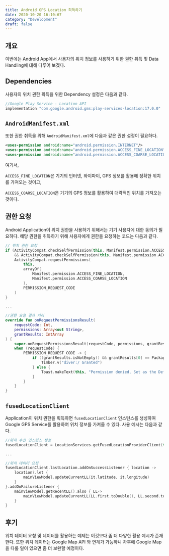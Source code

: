```yaml
---
title: Android GPS Location 획득하기
date: 2020-10-20 16:10:67
category: "Development"
draft: false
---
```


## 개요

이번에는 Android App에서 사용자의 위치 정보를 사용하기 위한 권한 취득 및 Data Handling에 대해 다루어 보겠다.

## Dependencies

사용자의 위치 권한 획득을 위한 Dependency 설정은 다음과 같다.

```groovy
//Google Play Service - Location API
implementation "com.google.android.gms:play-services-location:17.0.0"
```

## `AndroidManifest.xml`

또한 권한 취득을 위해 `AndroidManifest.xml`에 다음과 같은 권한 설정이 필요하다.

```xml
<uses-permission android:name="android.permission.INTERNET"/>
<uses-permission android:name="android.permission.ACCESS_FINE_LOCATION"/>
<uses-permission android:name="android.permission.ACCESS_COARSE_LOCATION"/>
```

여기서,

`ACCESS_FINE_LOCATION`은 기기의 인터넷, 와이파이, GPS 정보를 활용해 정확한 위치를 가져오는 것이고,

`ACCESS_COARSE_LOCATION`은 기기의 GPS 정보를 활용하여 대략적인 위치를 가져오는 것이다.

## 권한 요청

Android Application이 위치 권한을 사용하기 위해서는 기기 사용자에 대한 동의가 필요하다.
해당 권한을 취득하기 위해 사용자에게 권한을 요청하는 코드는 다음과 같다.

```kotlin
// 위치 권한 요청
if (ActivityCompat.checkSelfPermission(this, Manifest.permission.ACCESS_FINE_LOCATION) != PackageManager.PERMISSION_GRANTED
    && ActivityCompat.checkSelfPermission(this, Manifest.permission.ACCESS_COARSE_LOCATION) != PackageManager.PERMISSION_GRANTED) {
    ActivityCompat.requestPermissions(
        this,
        arrayOf(
            Manifest.permission.ACCESS_FINE_LOCATION,
            Manifest.permission.ACCESS_COARSE_LOCATION
        ),
        PERMISSION_REQUEST_CODE
    )
}

...

//권한 요쳥 결과 처리
override fun onRequestPermissionsResult(
    requestCode: Int,
    permissions: Array<out String>,
    grantResults: IntArray
) {
    super.onRequestPermissionsResult(requestCode, permissions, grantResults)
    when (requestCode) {
        PERMISSION_REQUEST_CODE -> {
            if ((grantResults.isNotEmpty() && grantResults[0] == PackageManager.PERMISSION_GRANTED)) {
                Timber.v("diver:/ Granted")
            } else {
                Toast.makeText(this, "Permission denied, Set as the Default Location", Toast.LENGTH_SHORT).show()
            }
        }
    }
}
```

## `fusedLocationClient`

Application이 위치 권한을 획득하면 `fusedLocationClient` 인스턴스를 생성하여 Google GPS Service를 활용하여 위치 정보를 가져올 수 있다. 사용 예시는 다음과 같다.

```kotlin
//위치 수신 인스턴스 생성
fusedLocationClient = LocationServices.getFusedLocationProviderClient(this)

...

//위치 데이터 요청
fusedLocationClient.lastLocation.addOnSuccessListener { location ->
    location?.let {
        mainViewModel.updateCurrentLL(it.latitude, it.longitude)
    }
}.addOnFailureListener {
    mainViewModel.getRecentLL().also { LL->
        mainViewModel.updateCurrentLL(LL.first.toDouble(), LL.second.toDouble())
    }
}

```

## 후기

위치 데이터 요청 및 데이터를 활용하는 예제는 이것보다 좀 더 다양한 활용 예시가 존재한다.
또한 위치 데이터는 Google Map API 와 연계가 가능하니 차후에 Google Map을 다룰 일이 있으면 좀 더 보완할 예정이다.
